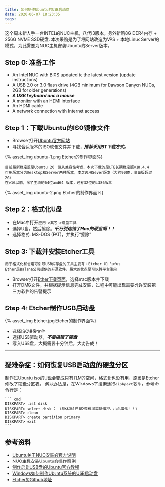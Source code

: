 ```yaml
---
title: 如何制作Ubuntu的USB启动盘
date: 2020-06-07 18:23:35
tags:
---
```


这个周末新入手一台INTEL的NUC主机，八代i3版本，另外新购8G DDR4内存 + 256G NVME SSD硬盘.
本次采购是为了将网站改造为VPS + 本地Linux Server的模式，为此需要为NUC主机安装Ubuntu的Server版本。

## Step 0: 准备工作

- An Intel NUC with BIOS updated to the latest version (update instructions)
- A USB 2.0 or 3.0 flash drive (4GB minimum for Dawson Canyon NUCs, 2GB for older generations)
- ***A USB keyboard and a mouse***
- A monitor with an HDMI interface
- An HDMI cable
- A network connection with Internet access

## Step 1：下载Ubuntu的ISO镜像文件

- Browser打开[Ubuntu官方网站](https://ubuntu.com/download/desktop)
- 寻找合适版本的ISO映像文件并下载，***推荐采用BT下载方式。***

{% asset_img ubuntu-1.png Etcher的制作界面%}

>
    目前最新稳定版是Ubuntu 20，但从兼容性考虑，本次下载的是LTE长期稳定版v18.4.4
    可用版本分为Desktop和Server两种版本，本次选用Sever版本（大约900M，桌面版超过2G）
    在v16以前，除了主流的64位amd64 版本，还有32位的i386版本

{% asset_img ubuntu-2.png Etcher的制作界面%}

## Step 2：格式化U盘

- 在Mac中打开`应用->其它->磁盘工具`
- 选择U盘，然后擦除。***千万别选错了Mac的硬盘啊！！***
- 选择格式: MS-DOS (FAT)，并执行“擦除”

## Step 3: 下载并安装Etcher工具

>
    用于格式化和创建可引导USB闪存盘的工具主要有：Etcher 和 Rufus
    Ether是Balena公司提供的开源软件，最大的优点是可以跨平台使用

- Browser打开[Ether下载页面](https://www.balena.io/etcher/)，选择mac版本并下载
- 打开DMG文件，并根据提示信息完成安装，过程中可能出现需要允许安装第三方软件的告警提示

## Step 4: Etcher制作USB启动盘

{% asset_img Etcher.jpg Etcher的制作界面%}

- 选择ISO镜像文件
- 选择USB驱动器，***不要搞错了硬盘***
- 写入USB盘，大概需要十分钟后，大功告成！

---

## 疑难杂症：如何恢复USB启动盘的硬盘分区

制作过Ubuntu iso的U盘会变成只有几M的空间，格式化也没有用，原因是Etcher修改了硬盘分区表。
解决办法是，在Windows下搜索运行`diskpart`软件，参考命令行是：

    ``` cmd
    DISKPART> list disk
    DISKPART> select disk 2 （具体选1还是2要根据实际情况，小心操作！！）
    DISKPART> clean
    DISKPART> create partition primary
    DISKPART> exit
    ```

## 参考资料

- [Ubuntu关于NUC安装的官方说明](https://ubuntu.com/download/intel-nuc-desktop)
- [NUC主机安装Ubuntu的操作案例](https://linux.cn/article-11477-1.html)
- [制作启动USB盘的Ubuntu官方教程](https://tutorials.ubuntu.com/tutorial/tutorial-create-a-usb-stick-on-macos)
- [Windows如何制作Ubuntu系统的USB启动盘](http://www.eguidedog.net/doc/doc-create-usb-stick-on-windows.php)
- [Etcher的Github地址](`https://github.com/balena-io/etcher`)
